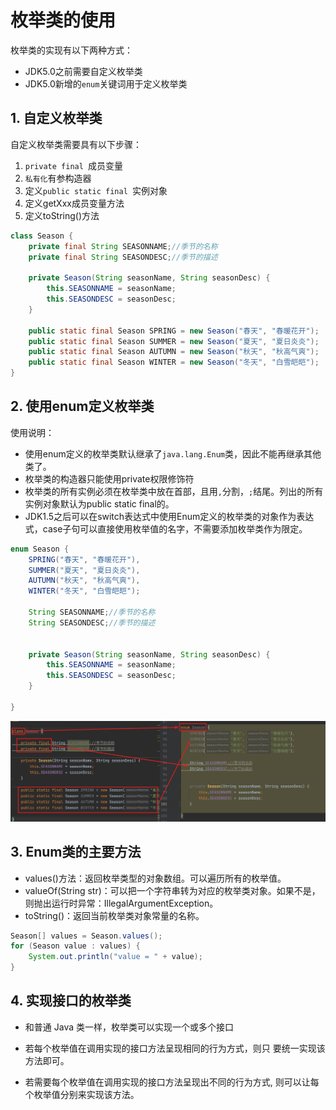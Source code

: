 # 枚举类的使用

枚举类的实现有以下两种方式：

- JDK5.0之前需要自定义枚举类
- JDK5.0新增的`enum`关键词用于定义枚举类

## 1. 自定义枚举类

自定义枚举类需要具有以下步骤：

1. `private final `成员变量
2. `私有化`有参构造器
3. 定义`public static final `实例对象
4. 定义getXxx成员变量方法
5. 定义toString()方法

```java
class Season {
    private final String SEASONNAME;//季节的名称 
    private final String SEASONDESC;//季节的描述 

    private Season(String seasonName, String seasonDesc) {
        this.SEASONNAME = seasonName;
        this.SEASONDESC = seasonDesc;
    }

    public static final Season SPRING = new Season("春天", "春暖花开");
    public static final Season SUMMER = new Season("夏天", "夏日炎炎");
    public static final Season AUTUMN = new Season("秋天", "秋高气爽");
    public static final Season WINTER = new Season("冬天", "白雪皑皑");
}
```

## 2. 使用enum定义枚举类

使用说明：

- 使用enum定义的枚举类默认继承了`java.lang.Enum`类，因此不能再继承其他类了。
- 枚举类的构造器只能使用private权限修饰符
- 枚举类的所有实例必须在枚举类中放在首部，且用`,`分割，`;`结尾。列出的所有实例对象默认为public static final的。
- JDK1.5之后可以在switch表达式中使用Enum定义的枚举类的对象作为表达式，case子句可以直接使用枚举值的名字，不需要添加枚举类作为限定。

```java
enum Season {
    SPRING("春天", "春暖花开"),
    SUMMER("夏天", "夏日炎炎"),
    AUTUMN("秋天", "秋高气爽"),
    WINTER("冬天", "白雪皑皑");

    String SEASONNAME;//季节的名称
    String SEASONDESC;//季节的描述


    private Season(String seasonName, String seasonDesc) {
        this.SEASONNAME = seasonName;
        this.SEASONDESC = seasonDesc;
    }

}
```

![image-20210110154447649](../images/image-20210110154447649.png)

## 3. Enum类的主要方法

- values()方法：返回枚举类型的对象数组。可以遍历所有的枚举值。
- valueOf(String str)：可以把一个字符串转为对应的枚举类对象。如果不是，则抛出运行时异常：IllegalArgumentException。
- toString()：返回当前枚举类对象常量的名称。

```java
Season[] values = Season.values();
for (Season value : values) {
    System.out.println("value = " + value);
}
```

## 4. 实现接口的枚举类

- 和普通 Java 类一样，枚举类可以实现一个或多个接口

- 若每个枚举值在调用实现的接口方法呈现相同的行为方式，则只 要统一实现该方法即可。 

-  若需要每个枚举值在调用实现的接口方法呈现出不同的行为方式, 则可以让每个枚举值分别来实现该方法。